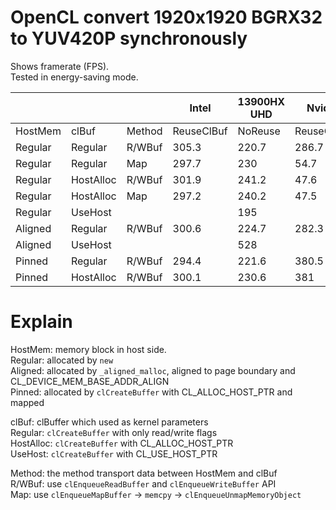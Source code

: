 # OpenCL convert 1920x1920 BGRX32 to YUV420P synchronously

Shows framerate (FPS).  
Tested in energy-saving mode.

||||Intel|13900HX UHD|Nvidia|4090 laptop|
|-|-|-|-|-|-|-|
|HostMem|clBuf    |Method|ReuseClBuf|NoReuse|ReuseClBuf|NoReuse|
|Regular|Regular  |R/WBuf|305.3|220.7|286.7|229  |
|Regular|Regular  |Map   |297.7|230  |54.7 |37.25|
|Regular|HostAlloc|R/WBuf|301.9|241.2|47.6 |33.5 |
|Regular|HostAlloc|Map   |297.2|240.2|47.5 |34.8 |
|Regular|UseHost  |      |     |195  |     |141  |
|Aligned|Regular  |R/WBuf|300.6|224.7|282.3|225.3|
|Aligned|UseHost  |      |     |528  |     |146  |
|Pinned |Regular  |R/WBuf|294.4|221.6|380.5|328.8|
|Pinned |HostAlloc|R/WBuf|300.1|230.6|381  |332  |

# Explain

HostMem: memory block in host side.  
Regular: allocated by ```new```  
Aligned: allocated by ```_aligned_malloc```, aligned to page boundary and CL_DEVICE_MEM_BASE_ADDR_ALIGN  
Pinned: allocated by ```clCreateBuffer``` with CL_ALLOC_HOST_PTR and mapped  

clBuf: clBuffer which used as kernel parameters  
Regular: ```clCreateBuffer``` with only read/write flags  
HostAlloc: ```clCreateBuffer``` with CL_ALLOC_HOST_PTR  
UseHost: ```clCreateBuffer``` with CL_USE_HOST_PTR  

Method: the method transport data between HostMem and clBuf  
R/WBuf: use ```clEnqueueReadBuffer``` and ```clEnqueueWriteBuffer``` API  
Map: use ```clEnqueueMapBuffer``` -> ```memcpy``` -> ```clEnqueueUnmapMemoryObject```
